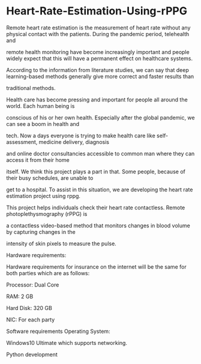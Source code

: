 # Heart-Rate-Estimation-Using-rPPG

Remote heart rate estimation is the measurement of heart rate without any physical contact with the patients. During the pandemic period, telehealth and 

remote health monitoring have become increasingly important and people widely expect that this will have a permanent effect on healthcare systems.

According to the information from literature studies, we can say that deep learning-based methods generally give more correct and faster results than

traditional methods.

Health care has become pressing and important for people all around the world. Each human being is 

conscious of his or her own health. Especially after the global pandemic, we can see a boom in health and 

tech. Now a days everyone is trying to make health care like self-assessment, medicine delivery, diagnosis

 and online doctor consultancies accessible to common man where they can access it from their home 

itself. We think this project plays a part in that. Some people, because of their busy schedules, are unable to 

get to a hospital. To assist in this situation, we are developing the heart rate estimation project using rppg. 

This project helps individuals check their heart rate contactless. Remote photoplethysmography (rPPG) is 

a contactless video-based method that monitors changes in blood volume by capturing changes in the 

intensity of skin pixels to measure the pulse.



Hardware requirements:

Hardware requirements for insurance on the internet will be the same for both parties which are as follows: 

Processor: Dual Core

RAM: 2 GB 

Hard Disk: 320 GB 

NIC: For each party



Software requirements Operating System: 

Windows10 Ultimate which supports networking. 

Python development

